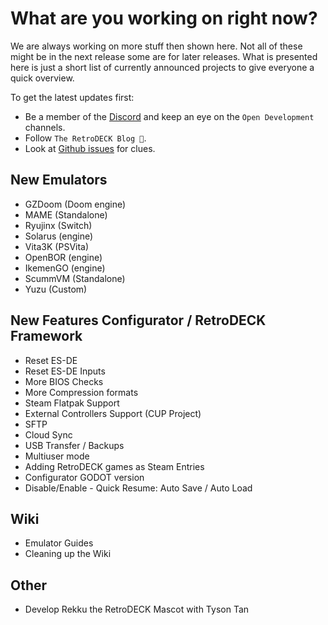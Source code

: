# What are you working on right now?
We are always working on more stuff then shown here. Not all of these might be in the next release some are for later releases.
What is presented here is just a short list of currently announced projects to give everyone a quick overview.

To get the latest updates first:

- Be a member of the [Discord](https://discord.gg/Dz3szYsP8g) and keep an eye on the `Open Development` channels.
- Follow `The RetroDECK Blog 📝`.
- Look at [Github issues](https://github.com/XargonWan/RetroDECK/issues/) for clues.


## New Emulators
- GZDoom (Doom engine)
- MAME (Standalone)
- Ryujinx (Switch)
- Solarus (engine)
- Vita3K (PSVita)
- OpenBOR (engine)
- IkemenGO (engine)
- ScummVM (Standalone)
- Yuzu (Custom)

## New Features Configurator / RetroDECK Framework

- Reset ES-DE
- Reset ES-DE Inputs
- More BIOS Checks
- More Compression formats
- Steam Flatpak Support
- External Controllers Support (CUP Project)
- SFTP
- Cloud Sync
- USB Transfer / Backups
- Multiuser mode
- Adding RetroDECK games as Steam Entries
- Configurator GODOT version
- Disable/Enable - Quick Resume: Auto Save / Auto Load

## Wiki

- Emulator Guides
- Cleaning up the Wiki

## Other

- Develop Rekku the RetroDECK Mascot with Tyson Tan
